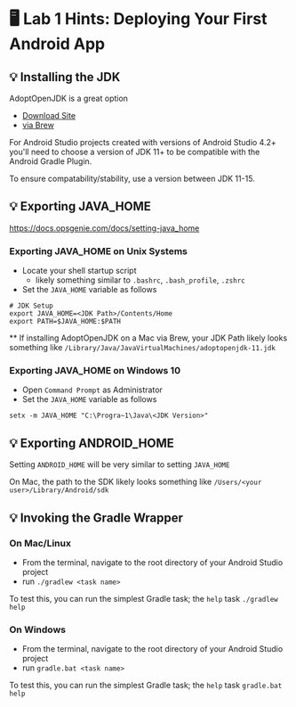 # 🖥 Lab 1 Hints: Deploying Your First Android App

## 💡 Installing the JDK
AdoptOpenJDK is a great option
  - [Download Site](https://adoptopenjdk.net/)
  - [via Brew](https://github.com/AdoptOpenJDK/homebrew-openjdk)

For Android Studio projects created with versions of Android Studio 4.2+ you'll need to choose a version of JDK 11+ to be compatible with the Android Gradle Plugin.

To ensure compatability/stability, use a version between JDK 11-15.

## 💡 Exporting JAVA_HOME
https://docs.opsgenie.com/docs/setting-java_home

### Exporting JAVA_HOME on Unix Systems
- Locate your shell startup script
    - likely something similar to `.bashrc`, `.bash_profile`, `.zshrc`
- Set the `JAVA_HOME` variable as follows
```
# JDK Setup
export JAVA_HOME=<JDK Path>/Contents/Home
export PATH=$JAVA_HOME:$PATH
```

** If installing AdoptOpenJDK on a Mac via Brew, your JDK Path likely looks something like
`/Library/Java/JavaVirtualMachines/adoptopenjdk-11.jdk`

### Exporting JAVA_HOME on Windows 10
- Open `Command Prompt` as Administrator
- Set the `JAVA_HOME` variable as follows
```
setx -m JAVA_HOME "C:\Progra~1\Java\<JDK Version>"
```

## 💡 Exporting ANDROID_HOME
Setting `ANDROID_HOME` will be very similar to setting `JAVA_HOME`

On Mac, the path to the SDK likely looks something like `/Users/<your user>/Library/Android/sdk`

## 💡 Invoking the Gradle Wrapper

### On Mac/Linux
- From the terminal, navigate to the root directory of your Android Studio project
- run `./gradlew <task name>`

To test this, you can run the simplest Gradle task; the `help` task `./gradlew help`

### On Windows
- From the terminal, navigate to the root directory of your Android Studio project
- run `gradle.bat <task name>`

To test this, you can run the simplest Gradle task; the `help` task `gradle.bat help`